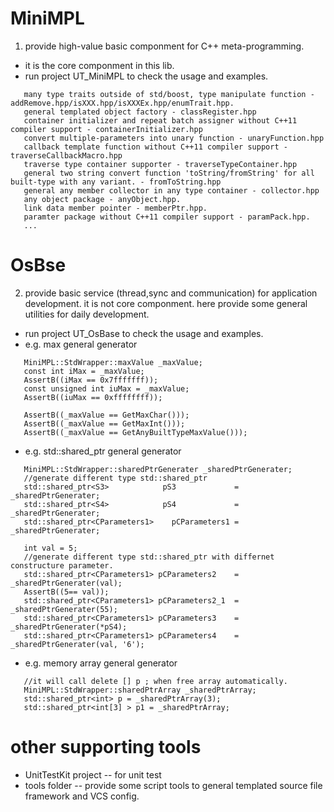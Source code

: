 # MiniMPL
1. provide high-value basic componment for C++ meta-programming. 
 * it is the core componment in this lib.
 * run project UT_MiniMPL to check the usage and examples.
```  
   many type traits outside of std/boost, type manipulate function - addRemove.hpp/isXXX.hpp/isXXXEx.hpp/enumTrait.hpp.
   general templated object factory - classRegister.hpp
   container initializer and repeat batch assigner without C++11 compiler support - containerInitializer.hpp
   convert multiple-parameters into unary function - unaryFunction.hpp
   callback template function without C++11 compiler support - traverseCallbackMacro.hpp
   traverse type container supporter - traverseTypeContainer.hpp
   general two string convert function 'toString/fromString' for all built-type with any variant. - fromToString.hpp
   general any member collector in any type container - collector.hpp
   any object package - anyObject.hpp.
   link data member pointer - memberPtr.hpp.
   paramter package without C++11 compiler support - paramPack.hpp.
   ...   
```   

# OsBse
2. provide basic service (thread,sync and communication) for application development.
   it is not core componment. here provide some general utilities for daily development.
*  run project UT_OsBase to check the usage and examples.
*  e.g.  max general generator
```   
   MiniMPL::StdWrapper::maxValue _maxValue;
   const int iMax = _maxValue;
   AssertB((iMax == 0x7fffffff));
   const unsigned int iuMax = _maxValue;
   AssertB((iuMax == 0xffffffff));

   AssertB((_maxValue == GetMaxChar()));
   AssertB((_maxValue == GetMaxInt()));
   AssertB((_maxValue == GetAnyBuiltTypeMaxValue()));
```
*  e.g.  std::shared_ptr general generator
```   
   MiniMPL::StdWrapper::sharedPtrGenerater _sharedPtrGenerater;
   //generate different type std::shared_ptr
   std::shared_ptr<S3>	          pS3	          = _sharedPtrGenerater;
   std::shared_ptr<S4>	          pS4	          = _sharedPtrGenerater;
   std::shared_ptr<CParameters1>	pCParameters1 = _sharedPtrGenerater;

   int val = 5;
   //generate different type std::shared_ptr with differnet constructure parameter.
   std::shared_ptr<CParameters1> pCParameters2    = _sharedPtrGenerater(val);
   AssertB((5== val));
   std::shared_ptr<CParameters1> pCParameters2_1  = _sharedPtrGenerater(55);
   std::shared_ptr<CParameters1> pCParameters3    = _sharedPtrGenerater(*pS4);
   std::shared_ptr<CParameters1> pCParameters4    = _sharedPtrGenerater(val, '6');     
```   
*  e.g.  memory array general generator
``` 
   //it will call delete [] p ; when free array automatically.
   MiniMPL::StdWrapper::sharedPtrArray _sharedPtrArray;
   std::shared_ptr<int> p = _sharedPtrArray(3);
   std::shared_ptr<int[3] > p1 = _sharedPtrArray;
``` 

# other supporting tools
- UnitTestKit project  -- for unit test
- tools folder  -- provide some script tools to general templated source file framework and VCS config.

